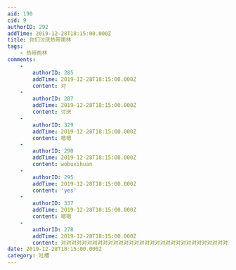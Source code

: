 ```yaml
---
aid: 190
cid: 9
authorID: 292
addTime: 2019-12-28T18:15:00.000Z
title: 你们讨厌热带雨林
tags:
    - 热带雨林
comments:
    -
        authorID: 285
        addTime: 2019-12-28T18:15:00.000Z
        content: 对
    -
        authorID: 287
        addTime: 2019-12-28T18:15:00.000Z
        content: 讨厌
    -
        authorID: 329
        addTime: 2019-12-28T18:15:00.000Z
        content: 嗯嗯
    -
        authorID: 290
        addTime: 2019-12-28T18:15:00.000Z
        content: wobuxihuan
    -
        authorID: 295
        addTime: 2019-12-28T18:15:00.000Z
        content: 'yes'
    -
        authorID: 337
        addTime: 2019-12-28T18:15:00.000Z
        content: 嗯嗯
    -
        authorID: 278
        addTime: 2019-12-28T18:15:00.000Z
        content: 对对对对对对对对对对对对对对对对对对对对对对对对对对对对对对对对对对对对对对对
date: 2019-12-28T18:15:00.000Z
category: 吐槽
---
```



